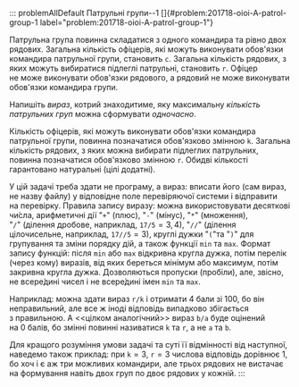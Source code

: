 ::: problemAllDefault
Патрульні групи--1 []{#problem:201718-oioi-A-patrol-group-1
label="problem:201718-oioi-A-patrol-group-1"}

Патрульна група повинна складатися з одного командира та рівно двох
рядових. Загальна кількість офіцерів, які можуть виконувати обов'язки
командира патрульної групи, становить `c`. Загальна кількість рядових, з
яких можуть вибиратися підлеглі патрульні, становить `r`. Офіцер не може
виконувати обов'язки рядового, а рядовий не може виконувати обов'язки
командира групи.

Напишіть *вираз*, котрий знаходитиме, яку максимальну *кількість
патрульних груп* можна сформувати *одночасно*.

Кількість офіцерів, які можуть виконувати обов'язки командира патрульної
групи, повинна позначатися обов'язково змінною `k`. Загальна кількість
рядових, з яких можна вибирати підлеглих патрульних, повинна позначатися
обов'язково змінною `r`. Обидві кількості гарантовано натуральні (цілі
додатні).

У цій задачі треба здати не програму, а вираз: вписати його (сам вираз,
не назву файлу) у відповідне поле перевіряючої системи і відправити
на перевірку. Правила запису виразу: можна використовувати десяткові
чи́сла, арифметичні дії "`+`" (плюс), "`-`" (мінус), "`*`" (множення),
"`/`" (ділення дробове, наприклад, `17/5`${=}3{,}4$), "`//`" (ділення
цілочисельне, наприклад, `17//5`${=}3$), круглі дужки "`(`"та "`)`" для
групування та зміни порядку дій, а також функції `min` та `max`. Формат
запису функцій: після `min` або `max` відкривна кругла дужка, потім
перелік (через кому) виразів, від яких береться мінімум або максимум,
потім закривна кругла дужка. Дозволяються пропуски (пробіли), але,
звісно, не всере́дині чисел і не всере́дині імен `min` та `max`.

Наприклад: можна здати вираз `r/k` і отримати 4 бали зі 100, бо він
неправильний, але все ж іноді відповідь випадково збігається
з правильною. А \<\<цілком аналогічний\>\> вираз `b/a` буде оцінений
на 0 балів, бо змінні повинні називатися `k` та `r`, а не `a` та `b`.

Для кращого розуміння умови задачі та суті її відмінності від наступної,
наведемо також приклад: при $\texttt{k}{=}3$, $\texttt{r}{=}3$ числова
відповідь дорівнює 1, бо хоч і є аж три можливих командири, але трьох
рядових не вистачає на формування навіть двох груп по двоє рядових у
кожній.
:::
